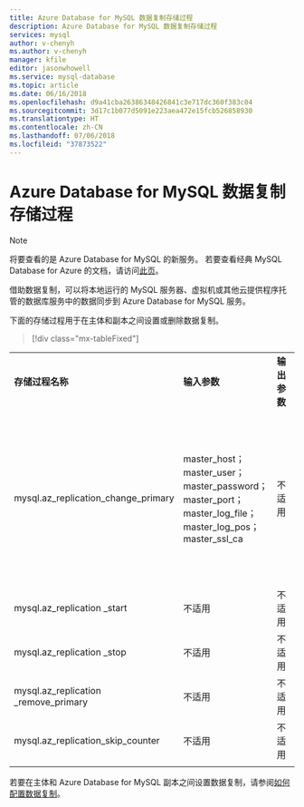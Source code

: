 ```yaml
---
title: Azure Database for MySQL 数据复制存储过程
description: Azure Database for MySQL 数据复制存储过程
services: mysql
author: v-chenyh
ms.author: v-chenyh
manager: kfile
editor: jasonwhowell
ms.service: mysql-database
ms.topic: article
ms.date: 06/16/2018
ms.openlocfilehash: d9a41cba26386348426841c3e717dc360f383c04
ms.sourcegitcommit: 3d17c1b077d5091e223aea472e15fcb526858930
ms.translationtype: HT
ms.contentlocale: zh-CN
ms.lasthandoff: 07/06/2018
ms.locfileid: "37873522"
---
```

# <a name="azure-database-for-mysql-data-in-replication-stored-procedures"></a>Azure Database for MySQL 数据复制存储过程

> [!NOTE]
> 将要查看的是 Azure Database for MySQL 的新服务。 若要查看经典 MySQL Database for Azure 的文档，请访问[此页](https://docs.azure.cn/zh-cn/mysql/)。

借助数据复制，可以将本地运行的 MySQL 服务器、虚拟机或其他云提供程序托管的数据库服务中的数据同步到 Azure Database for MySQL 服务。

下面的存储过程用于在主体和副本之间设置或删除数据复制。

> [!div class="mx-tableFixed"]

|     |     |     |     |
|-----|-----|-----|-----|
|**存储过程名称**|**输入参数**|**输出参数**|**用法说明**|
|mysql.az_replication_change_primary|master_host；master_user；master_password；master_port；master_log_file；master_log_pos；master_ssl_ca|不适用|若要使用 SSL 模式传输数据，请将 CA 证书的上下文传递到 master_ssl_ca 参数中。 若要不使用 SSL 模式传输数据，请将空字符串传递到 master_ssl_ca 参数中。|
|mysql.az_replication _start|不适用|不适用|开始复制。|
|mysql.az_replication _stop|不适用|不适用|停止复制。|
|mysql.az_replication _remove_primary|不适用|不适用|删除主体和副本之间的复制关系。|
|mysql.az_replication_skip_counter|不适用|不适用|跳过一个复制错误。|
|     |     |     |     |

若要在主体和 Azure Database for MySQL 副本之间设置数据复制，请参阅[如何配置数据复制](howto-data-in-replication.md)。